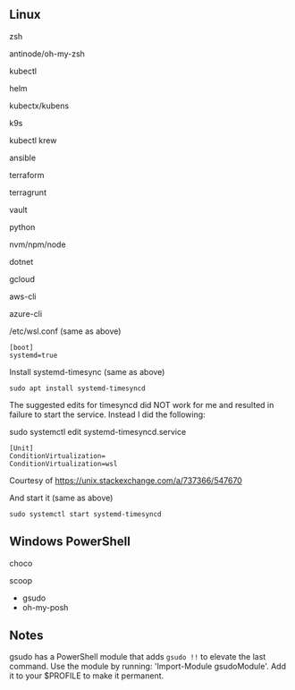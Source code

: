 Linux
----
zsh

antinode/oh-my-zsh

kubectl

helm

kubectx/kubens

k9s

kubectl krew

ansible

terraform

terragrunt

vault

python

nvm/npm/node

dotnet

gcloud

aws-cli

azure-cli

/etc/wsl.conf (same as above)

```
[boot]
systemd=true
```

Install systemd-timesync (same as above)

`sudo apt install systemd-timesyncd`

The suggested edits for timesyncd did NOT work for me and resulted in failure to start the service. Instead I did the following:

sudo systemctl edit systemd-timesyncd.service

```
[Unit]
ConditionVirtualization=
ConditionVirtualization=wsl
```

Courtesy of https://unix.stackexchange.com/a/737366/547670

And start it (same as above)

`sudo systemctl start systemd-timesyncd`

Windows PowerShell
----
choco

scoop

- gsudo
- oh-my-posh

Notes
-----
gsudo has a PowerShell module that adds `gsudo !!` to elevate the last command.
Use the module by running: 'Import-Module gsudoModule'.
Add it to your $PROFILE to make it permanent.
